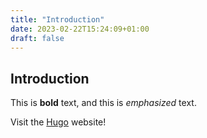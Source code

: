 ```yaml
---
title: "Introduction"
date: 2023-02-22T15:24:09+01:00
draft: false
---
```

## Introduction

This is **bold** text, and this is *emphasized* text.

Visit the [Hugo](https://gohugo.io) website!

